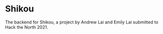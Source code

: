 # Shikou
The backend for Shikou, a project by Andrew Lai and Emily Lai submitted to Hack the North 2021.
